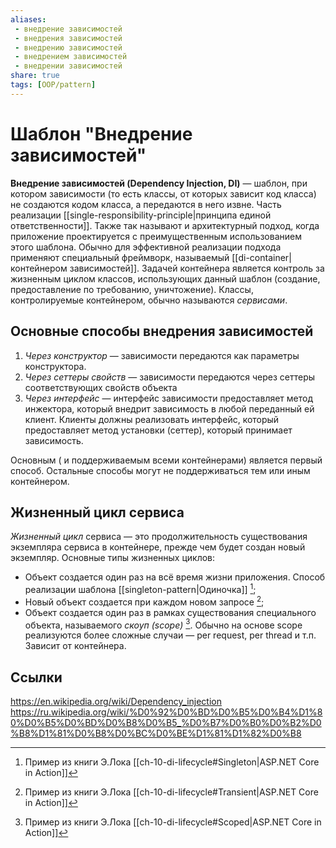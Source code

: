 ```yaml
---
aliases:
 - внедрение зависимостей
 - внедрения зависимостей
 - внедрению зависимостей
 - внедрением зависимостей
 - внедрении зависимостей
share: true
tags: [OOP/pattern]
---
```

# Шаблон "Внедрение зависимостей"
**Внедрение зависимостей (Dependency Injection, DI)** — шаблон, при котором зависимости (то есть классы, от которых зависит код класса) не создаются кодом класса, а передаются в него извне. Часть реализации [[single-responsibility-principle|принципа единой ответственности]].
Также так называют и архитектурный подход, когда приложение проектируется с преимущественным использованием этого шаблона. Обычно для эффективной реализации подхода применяют специальный фреймворк, называемый [[di-container|контейнером зависимостей]]. Задачей контейнера является контроль за жизненным циклом классов, использующих данный шаблон (создание, предоставление по требованию,  уничтожение). Классы, контролируемые контейнером, обычно называются *сервисами*.
## Основные способы внедрения зависимостей
1. *Через конструктор* — зависимости передаются как параметры конструктора.
2. *Через сеттеры свойств* — зависимости передаются через сеттеры соответствующих свойств объекта
3. *Через интерфейс* — интерфейс зависимости предоставляет метод инжектора, который внедрит зависимость в любой переданный ей клиент. Клиенты должны реализовать интерфейс, который предоставляет метод установки (сеттер), который принимает зависимость.

Основным ( и поддерживаемым всеми контейнерами) является первый способ. Остальные способы могут не поддерживаться тем или иным контейнером.
## Жизненный цикл сервиса
*Жизненный цикл* сервиса — это продолжительность существования экземпляра сервиса в контейнере, прежде чем будет создан новый экземпляр.
Основные типы жизненных циклов:
- Объект создается один раз на всё время жизни приложения. Способ реализации шаблона [[singleton-pattern|Одиночка]] [^1];
- Новый объект создается при каждом новом запросе [^2];
- Объект создается один раз в рамках существования специального объекта, называемого *скоуп (scope)* [^3]. Обычно на основе scope реализуются более сложные случаи — per request, per thread и т.п. Зависит от контейнера.

[^1]:Пример из книги Э.Лока [[ch-10-di-lifecycle#Singleton|ASP.NET Core in Action]]
[^2]:Пример из книги Э.Лока [[ch-10-di-lifecycle#Transient|ASP.NET Core in Action]]
[^3]:Пример из книги Э.Лока [[ch-10-di-lifecycle#Scoped|ASP.NET Core in Action]]

## Ссылки
https://en.wikipedia.org/wiki/Dependency_injection
https://ru.wikipedia.org/wiki/%D0%92%D0%BD%D0%B5%D0%B4%D1%80%D0%B5%D0%BD%D0%B8%D0%B5_%D0%B7%D0%B0%D0%B2%D0%B8%D1%81%D0%B8%D0%BC%D0%BE%D1%81%D1%82%D0%B8

